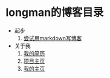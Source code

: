 # longman的博客目录
- 起步
    1. [尝试用markdown写博客](src/md/20170720.md) 
- 关于我
    1. [我的简历](src/md/个人简历.md)
    2. [项目主页](https://github.com/LongmanLee) 
    3. [我的主页](https://LongmanLee.github.io)
